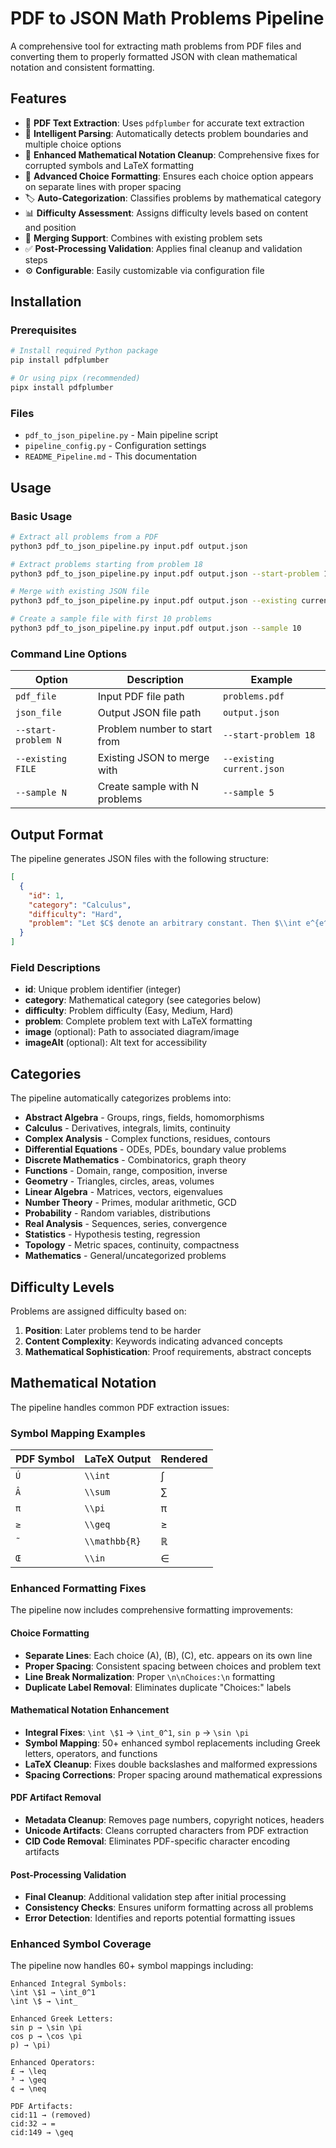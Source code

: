 # PDF to JSON Math Problems Pipeline

A comprehensive tool for extracting math problems from PDF files and converting them to properly formatted JSON with clean mathematical notation and consistent formatting.

## Features

- 📄 **PDF Text Extraction**: Uses `pdfplumber` for accurate text extraction
- 🧠 **Intelligent Parsing**: Automatically detects problem boundaries and multiple choice options
- 🧹 **Enhanced Mathematical Notation Cleanup**: Comprehensive fixes for corrupted symbols and LaTeX formatting
- 🔧 **Advanced Choice Formatting**: Ensures each choice option appears on separate lines with proper spacing
- 🏷️ **Auto-Categorization**: Classifies problems by mathematical category
- 📊 **Difficulty Assessment**: Assigns difficulty levels based on content and position
- 🔗 **Merging Support**: Combines with existing problem sets
- ✅ **Post-Processing Validation**: Applies final cleanup and validation steps
- ⚙️ **Configurable**: Easily customizable via configuration file

## Installation

### Prerequisites

```bash
# Install required Python package
pip install pdfplumber

# Or using pipx (recommended)
pipx install pdfplumber
```

### Files

- `pdf_to_json_pipeline.py` - Main pipeline script
- `pipeline_config.py` - Configuration settings
- `README_Pipeline.md` - This documentation

## Usage

### Basic Usage

```bash
# Extract all problems from a PDF
python3 pdf_to_json_pipeline.py input.pdf output.json

# Extract problems starting from problem 18
python3 pdf_to_json_pipeline.py input.pdf output.json --start-problem 18

# Merge with existing JSON file
python3 pdf_to_json_pipeline.py input.pdf output.json --existing current.json

# Create a sample file with first 10 problems
python3 pdf_to_json_pipeline.py input.pdf output.json --sample 10
```

### Command Line Options

| Option | Description | Example |
|--------|-------------|---------|
| `pdf_file` | Input PDF file path | `problems.pdf` |
| `json_file` | Output JSON file path | `output.json` |
| `--start-problem N` | Problem number to start from | `--start-problem 18` |
| `--existing FILE` | Existing JSON to merge with | `--existing current.json` |
| `--sample N` | Create sample with N problems | `--sample 5` |

## Output Format

The pipeline generates JSON files with the following structure:

```json
[
  {
    "id": 1,
    "category": "Calculus",
    "difficulty": "Hard",
    "problem": "Let $C$ denote an arbitrary constant. Then $\\int e^{e^x} dx =$\n\nChoices:\n(A) $e^{e^x - 1} + C$\n(B) $e^{e^x} + C$\n(C) $e^{e^x + 1} + C$\n(D) $xe^{e^x} + C$\n(E) $\\frac{e^{e^x + 1}}{e^x + 1} + C$"
  }
]
```

### Field Descriptions

- **id**: Unique problem identifier (integer)
- **category**: Mathematical category (see categories below)
- **difficulty**: Problem difficulty (Easy, Medium, Hard)
- **problem**: Complete problem text with LaTeX formatting
- **image** (optional): Path to associated diagram/image
- **imageAlt** (optional): Alt text for accessibility

## Categories

The pipeline automatically categorizes problems into:

- **Abstract Algebra** - Groups, rings, fields, homomorphisms
- **Calculus** - Derivatives, integrals, limits, continuity  
- **Complex Analysis** - Complex functions, residues, contours
- **Differential Equations** - ODEs, PDEs, boundary value problems
- **Discrete Mathematics** - Combinatorics, graph theory
- **Functions** - Domain, range, composition, inverse
- **Geometry** - Triangles, circles, areas, volumes
- **Linear Algebra** - Matrices, vectors, eigenvalues
- **Number Theory** - Primes, modular arithmetic, GCD
- **Probability** - Random variables, distributions
- **Real Analysis** - Sequences, series, convergence
- **Statistics** - Hypothesis testing, regression
- **Topology** - Metric spaces, continuity, compactness
- **Mathematics** - General/uncategorized problems

## Difficulty Levels

Problems are assigned difficulty based on:

1. **Position**: Later problems tend to be harder
2. **Content Complexity**: Keywords indicating advanced concepts
3. **Mathematical Sophistication**: Proof requirements, abstract concepts

## Mathematical Notation

The pipeline handles common PDF extraction issues:

### Symbol Mapping Examples

| PDF Symbol | LaTeX Output | Rendered |
|------------|--------------|----------|
| `Ú` | `\\int` | ∫ |
| `Â` | `\\sum` | ∑ |
| `π` | `\\pi` | π |
| `≥` | `\\geq` | ≥ |
| `˜` | `\\mathbb{R}` | ℝ |
| `Œ` | `\\in` | ∈ |

### Enhanced Formatting Fixes

The pipeline now includes comprehensive formatting improvements:

#### Choice Formatting
- **Separate Lines**: Each choice (A), (B), (C), etc. appears on its own line
- **Proper Spacing**: Consistent spacing between choices and problem text
- **Line Break Normalization**: Proper `\n\nChoices:\n` formatting
- **Duplicate Label Removal**: Eliminates duplicate "Choices:" labels

#### Mathematical Notation Enhancement
- **Integral Fixes**: `\int \$1` → `\int_0^1`, `sin p` → `\sin \pi`
- **Symbol Mapping**: 50+ enhanced symbol replacements including Greek letters, operators, and functions
- **LaTeX Cleanup**: Fixes double backslashes and malformed expressions
- **Spacing Corrections**: Proper spacing around mathematical expressions

#### PDF Artifact Removal
- **Metadata Cleanup**: Removes page numbers, copyright notices, headers
- **Unicode Artifacts**: Cleans corrupted characters from PDF extraction
- **CID Code Removal**: Eliminates PDF-specific character encoding artifacts

#### Post-Processing Validation
- **Final Cleanup**: Additional validation step after initial processing
- **Consistency Checks**: Ensures uniform formatting across all problems
- **Error Detection**: Identifies and reports potential formatting issues

### Enhanced Symbol Coverage

The pipeline now handles 60+ symbol mappings including:

```
Enhanced Integral Symbols:
\int \$1 → \int_0^1
\int \$ → \int_

Enhanced Greek Letters:
sin p → \sin \pi
cos p → \cos \pi
p) → \pi)

Enhanced Operators:
£ → \leq
³ → \geq
¢ → \neq

PDF Artifacts:
cid:11 → (removed)
cid:32 → =
cid:149 → \geq
```